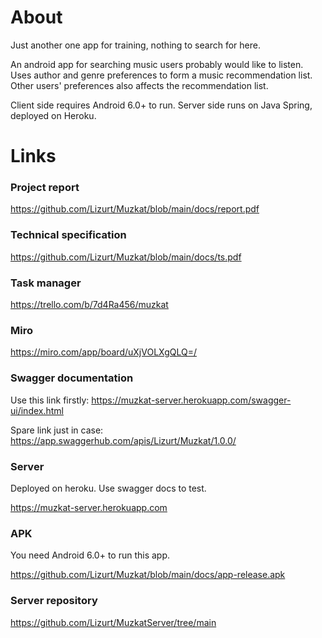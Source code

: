 # About
Just another one app for training, nothing to search for here.

An android app for searching music users probably would like to listen. Uses author and genre preferences to form a music recommendation list. Other users' preferences also affects the recommendation list.

Client side requires Android 6.0+ to run. Server side runs on Java Spring, deployed on Heroku.

# Links

### Project report
https://github.com/Lizurt/Muzkat/blob/main/docs/report.pdf

### Technical specification
https://github.com/Lizurt/Muzkat/blob/main/docs/ts.pdf

### Task manager
https://trello.com/b/7d4Ra456/muzkat

### Miro
https://miro.com/app/board/uXjVOLXgQLQ=/

### Swagger documentation
Use this link firstly:
https://muzkat-server.herokuapp.com/swagger-ui/index.html

Spare link just in case:
https://app.swaggerhub.com/apis/Lizurt/Muzkat/1.0.0/

### Server
Deployed on heroku. Use swagger docs to test.

https://muzkat-server.herokuapp.com

### APK
You need Android 6.0+ to run this app.

https://github.com/Lizurt/Muzkat/blob/main/docs/app-release.apk

### Server repository
https://github.com/Lizurt/MuzkatServer/tree/main

